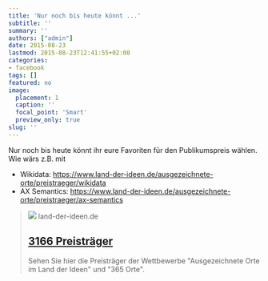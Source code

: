 ```yaml
---
title: 'Nur noch bis heute könnt ...'
subtitle: ''
summary: ''
authors: ["admin"]
date: 2015-08-23
lastmod: 2015-08-23T12:41:55+02:00
categories:
- facebook
tags: []
featured: no
image:
  placement: 1
  caption: ''
  focal_point: 'Smart'
  preview_only: true
slug: ''
---
```

Nur noch bis heute könnt ihr eure Favoriten für den Publikumspreis wählen. Wie wärs z.B. mit

- Wikidata:  https://www.land-der-ideen.de/ausgezeichnete-orte/preistraeger/wikidata
- AX Semantics: https://www.land-der-ideen.de/ausgezeichnete-orte/preistraeger/ax-semantics﻿
> [![](https://land-der-ideen.de/cache/thumbs/content/defaultsome-20180405122454.1200-0-90.png)](https://www.land-der-ideen.de/ausgezeichnete-orte/preistraeger)
> land-der-ideen.de
> ## [3166 Preisträger](https://www.land-der-ideen.de/ausgezeichnete-orte/preistraeger)
>
>Sehen Sie hier die Preisträger der Wettbewerbe "Ausgezeichnete Orte im Land der Ideen" und "365 Orte".

